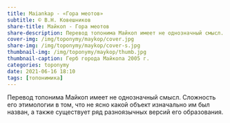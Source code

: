 ```yaml
---
title: Maiankap - «Гора меотов»
subtitle: © В.Н. Ковешников
share-title: Майкоп - Гора меотов
share-description: Перевод топонима Майкоп имеет не однозначный смысл.
cover-img: /img/toponymy/maykop/cover.jpg
share-img: /img/toponymy/maykop/cover-s.jpg
thumbnail-img: /img/toponymy/maykop/thumb.jpg
thumbnail-caption: Герб города Майкопа 2005 г.
categories: toponymy
date: 2021-06-16 18:10
tags: [топонимика]
---
```

Перевод топонима Майкоп имеет не однозначный смысл. Сложность его этимологии в том, что не ясно какой объект изначально им был назван, а также существует ряд разноязычных версий его образования.
